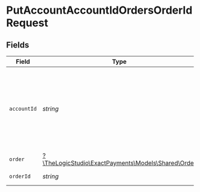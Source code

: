 # PutAccountAccountIdOrdersOrderIdRequest


## Fields

| Field                                                                                            | Type                                                                                             | Required                                                                                         | Description                                                                                      |
| ------------------------------------------------------------------------------------------------ | ------------------------------------------------------------------------------------------------ | ------------------------------------------------------------------------------------------------ | ------------------------------------------------------------------------------------------------ |
| `accountId`                                                                                      | *string*                                                                                         | :heavy_check_mark:                                                                               | The Account identifier. Represents the Merchant that this operation is going to be executed for. |
| `order`                                                                                          | [?\TheLogicStudio\ExactPayments\Models\Shared\Order](../../Models/Shared/Order.md)               | :heavy_minus_sign:                                                                               | N/A                                                                                              |
| `orderId`                                                                                        | *string*                                                                                         | :heavy_check_mark:                                                                               | The Order identifier.                                                                            |